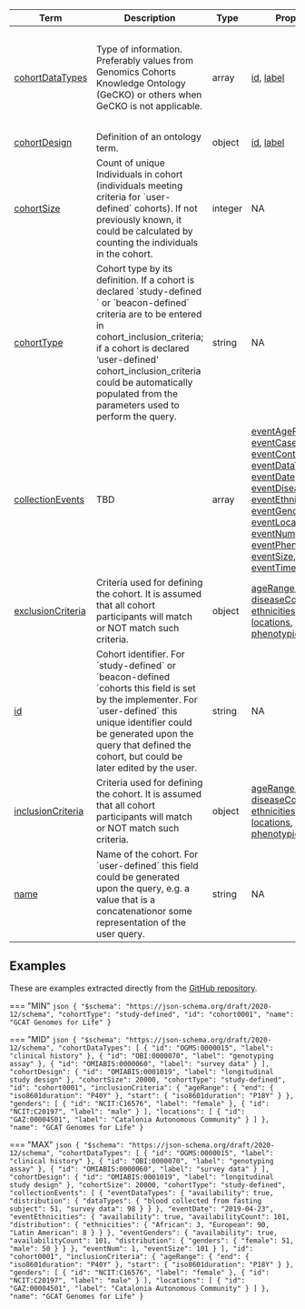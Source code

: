 |Term | Description | Type | Properties | Example | Enum|
| ---| ---| ---| ---| ---| --- |
| [cohortDataTypes](./obj/cohortDataTypes.md) | Type of information. Preferably values from Genomics Cohorts Knowledge Ontology (GeCKO) or others when GeCKO is not applicable. | array | [id](./obj/id.md), [label](./obj/label.md) | `[{"id": "OGMS:0000015", "label": "clinical history"}, {"id": "OBI:0000070", "label": "genotyping assay"}, {"id": "OMIABIS:0000060", "label": "survey data"}]` | NA|
| [cohortDesign](./obj/cohortDesign.md) | Definition of an ontology term. | object | [id](./obj/id.md), [label](./obj/label.md) | NA | NA|
| [cohortSize](./obj/cohortSize.md) | Count of unique Individuals in cohort (individuals meeting criteria for ´user-defined´ cohorts). If not previously known, it could be calculated by counting the individuals in the cohort. | integer | NA | 14765, 20000 | NA|
| [cohortType](./obj/cohortType.md) | Cohort type by its definition. If a cohort is declared ´study-defined´ or ´beacon-defined´ criteria are to be entered in cohort_inclusion_criteria; if a cohort is declared ‘user-defined' cohort_inclusion_criteria could be automatically populated from the parameters used to perform the query. | string | NA | NA | study-defined, beacon-defined, user-defined|
| [collectionEvents](./obj/collectionEvents.md) | TBD | array | [eventAgeRange](./obj/eventAgeRange.md), [eventCases](./obj/eventCases.md), [eventControls](./obj/eventControls.md), [eventDataTypes](./obj/eventDataTypes.md), [eventDate](./obj/eventDate.md), [eventDiseases](./obj/eventDiseases.md), [eventEthnicities](./obj/eventEthnicities.md), [eventGenders](./obj/eventGenders.md), [eventLocations](./obj/eventLocations.md), [eventNum](./obj/eventNum.md), [eventPhenotypes](./obj/eventPhenotypes.md), [eventSize](./obj/eventSize.md), [eventTimeline](./obj/eventTimeline.md) | NA | NA|
| [exclusionCriteria](./obj/exclusionCriteria.md) | Criteria used for defining the cohort. It is assumed that all cohort participants will match or NOT match such criteria. | object | [ageRange](./obj/ageRange.md), [diseaseConditions](./obj/diseaseConditions.md), [ethnicities](./obj/ethnicities.md), [genders](./obj/genders.md), [locations](./obj/locations.md), [phenotypicConditions](./obj/phenotypicConditions.md) | NA | NA|
| [id](./obj/id.md) | Cohort identifier. For ´study-defined´ or ´beacon-defined´cohorts this field is set by the implementer. For ´user-defined´ this unique identifier could be generated upon the query that defined the cohort, but could be later edited by the user. | string | NA | cohort-T2D-2010 | NA|
| [inclusionCriteria](./obj/inclusionCriteria.md) | Criteria used for defining the cohort. It is assumed that all cohort participants will match or NOT match such criteria. | object | [ageRange](./obj/ageRange.md), [diseaseConditions](./obj/diseaseConditions.md), [ethnicities](./obj/ethnicities.md), [genders](./obj/genders.md), [locations](./obj/locations.md), [phenotypicConditions](./obj/phenotypicConditions.md) | NA | NA|
| [name](./obj/name.md) | Name of the cohort. For ´user-defined´ this field could be generated upon the query, e.g. a value that is a concatenationor some representation of the user query. | string | NA | Wellcome Trust Case Control Consortium, GCAT Genomes for Life | NA|

## Examples
These are examples extracted directly from the [GitHub repository](https://github.com/ga4gh-beacon/beacon-v2-Models).

=== "MIN"
	```json
	{
	    "$schema": "https://json-schema.org/draft/2020-12/schema",
	    "cohortType": "study-defined",
	    "id": "cohort0001",
	    "name": "GCAT Genomes for Life"
	}
	```

=== "MID"
	```json
	{
	    "$schema": "https://json-schema.org/draft/2020-12/schema",
	    "cohortDataTypes": [
	        {
	            "id": "OGMS:0000015",
	            "label": "clinical history"
	        },
	        {
	            "id": "OBI:0000070",
	            "label": "genotyping assay"
	        },
	        {
	            "id": "OMIABIS:0000060",
	            "label": "survey data"
	        }
	    ],
	    "cohortDesign": {
	        "id": "OMIABIS:0001019",
	        "label": "longitudinal study design"
	    },
	    "cohortSize": 20000,
	    "cohortType": "study-defined",
	    "id": "cohort0001",
	    "inclusionCriteria": {
	        "ageRange": {
	            "end": {
	                "iso8601duration": "P40Y"
	            },
	            "start": {
	                "iso8601duration": "P18Y"
	            }
	        },
	        "genders": [
	            {
	                "id": "NCIT:C16576",
	                "label": "female"
	            },
	            {
	                "id": "NCIT:C20197",
	                "label": "male"
	            }
	        ],
	        "locations": [
	            {
	                "id": "GAZ:00004501",
	                "label": "Catalonia Autonomous Community"
	            }
	        ]
	    },
	    "name": "GCAT Genomes for Life"
	}
	```

=== "MAX"
	```json
	{
	    "$schema": "https://json-schema.org/draft/2020-12/schema",
	    "cohortDataTypes": [
	        {
	            "id": "OGMS:0000015",
	            "label": "clinical history"
	        },
	        {
	            "id": "OBI:0000070",
	            "label": "genotyping assay"
	        },
	        {
	            "id": "OMIABIS:0000060",
	            "label": "survey data"
	        }
	    ],
	    "cohortDesign": {
	        "id": "OMIABIS:0001019",
	        "label": "longitudinal study design"
	    },
	    "cohortSize": 20000,
	    "cohortType": "study-defined",
	    "collectionEvents": [
	        {
	            "eventDataTypes": {
	                "availability": true,
	                "distribution": {
	                    "dataTypes": {
	                        "blood collected from fasting subject": 51,
	                        "survey data": 98
	                    }
	                }
	            },
	            "eventDate": "2019-04-23",
	            "eventEthnicities": {
	                "availability": true,
	                "availabilityCount": 101,
	                "distribution": {
	                    "ethnicities": {
	                        "African": 3,
	                        "European": 90,
	                        "Latin American": 8
	                    }
	                }
	            },
	            "eventGenders": {
	                "availability": true,
	                "availabilityCount": 101,
	                "distribution": {
	                    "genders": {
	                        "female": 51,
	                        "male": 50
	                    }
	                }
	            },
	            "eventNum": 1,
	            "eventSize": 101
	        }
	    ],
	    "id": "cohort0001",
	    "inclusionCriteria": {
	        "ageRange": {
	            "end": {
	                "iso8601duration": "P40Y"
	            },
	            "start": {
	                "iso8601duration": "P18Y"
	            }
	        },
	        "genders": [
	            {
	                "id": "NCIT:C16576",
	                "label": "female"
	            },
	            {
	                "id": "NCIT:C20197",
	                "label": "male"
	            }
	        ],
	        "locations": [
	            {
	                "id": "GAZ:00004501",
	                "label": "Catalonia Autonomous Community"
	            }
	        ]
	    },
	    "name": "GCAT Genomes for Life"
	}
	```

